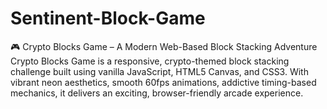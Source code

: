# Sentinent-Block-Game
🎮 Crypto Blocks Game – A Modern Web-Based Block Stacking Adventure  Crypto Blocks Game is a responsive, crypto-themed block stacking challenge built using vanilla JavaScript, HTML5 Canvas, and CSS3. With vibrant neon aesthetics, smooth 60fps animations, addictive timing-based mechanics, it delivers an exciting, browser-friendly arcade experience.
